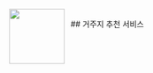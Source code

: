 <img src="https://github.com/user-attachments/assets/f521acdb-4507-4aee-8abd-ac88f80318bb" width="100" height="100" align='left'><br>   ## 거주지 추천 서비스
